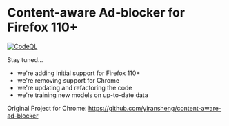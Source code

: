 # Content-aware Ad-blocker for Firefox 110+ 
[![CodeQL](https://github.com/geeknik/content-aware-ad-blocker/actions/workflows/github-code-scanning/codeql/badge.svg?branch=master)](https://github.com/geeknik/content-aware-ad-blocker/actions/workflows/github-code-scanning/codeql)

 Stay tuned...
 * we're adding initial support for Firefox 110+
 * we're removing support for Chrome
 * we're updating and refactoring the code
 * we're training new models on up-to-date data

Original Project for Chrome: 
https://github.com/yiransheng/content-aware-ad-blocker
